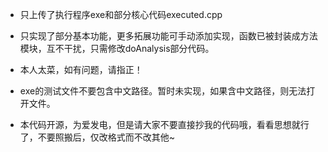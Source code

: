 * 只上传了执行程序exe和部分核心代码executed.cpp
* 只实现了部分基本功能，更多拓展功能可手动添加实现，函数已被封装成方法模块，互不干扰，只需修改doAnalysis部分代码。
* 本人太菜，如有问题，请指正！

* exe的测试文件不要包含中文路径。暂时未实现，如果含中文路径，则无法打开文件。
* 本代码开源，为爱发电，但是请大家不要直接抄我的代码哦，看看思想就行了，不要照搬后，仅改格式而不改其他~
